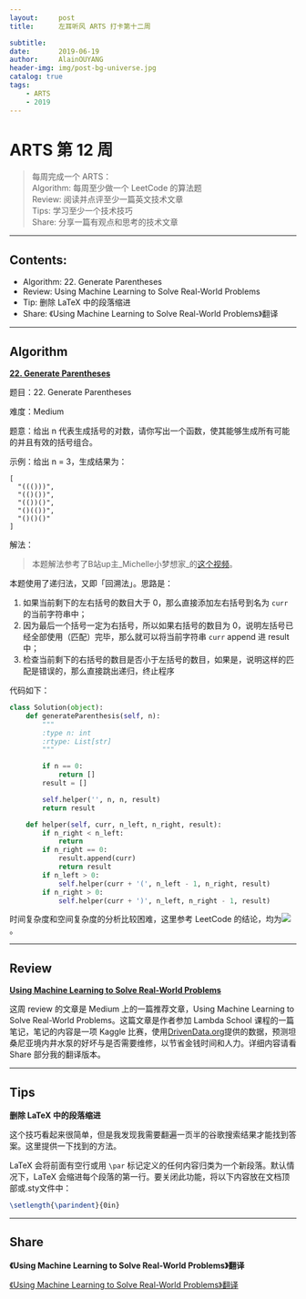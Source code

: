 ```yaml
---
layout:     post
title:      左耳听风 ARTS 打卡第十二周

subtitle:   
date:       2019-06-19
author:     AlainOUYANG
header-img: img/post-bg-universe.jpg
catalog: true
tags:
    - ARTS
    - 2019
---
```


# ARTS 第 12 周

> 每周完成一个 ARTS：  
Algorithm: 每周至少做一个 LeetCode 的算法题  
Review: 阅读并点评至少一篇英文技术文章  
Tips: 学习至少一个技术技巧  
Share: 分享一篇有观点和思考的技术文章

----
## Contents:
- Algorithm: 22. Generate Parentheses
- Review: Using Machine Learning to Solve Real-World Problems
- Tip: 删除 LaTeX 中的段落缩进
- Share: 《Using Machine Learning to Solve Real-World Problems》翻译

----
## Algorithm
**[22. Generate Parentheses](https://leetcode.com/problems/generate-parentheses/)**

题目：22. Generate Parentheses

难度：Medium

题意：给出 n 代表生成括号的对数，请你写出一个函数，使其能够生成所有可能的并且有效的括号组合。

示例：给出 n = 3，生成结果为：

```Script
[
  "((()))",
  "(()())",
  "(())()",
  "()(())",
  "()()()"
]
```

解法：

> 本题解法参考了B站up主_Michelle小梦想家_的[这个视频](https://www.bilibili.com/video/av45844036)。

本题使用了递归法，又即「回溯法」。思路是：
1. 如果当前剩下的左右括号的数目大于 0，那么直接添加左右括号到名为 `curr` 的当前字符串中；
2. 因为最后一个括号一定为右括号，所以如果右括号的数目为 0，说明左括号已经全部使用（匹配）完毕，那么就可以将当前字符串 `curr` append 进 result 中；
3. 检查当前剩下的右括号的数目是否小于左括号的数目，如果是，说明这样的匹配是错误的，那么直接跳出递归，终止程序

代码如下：

```python
class Solution(object):
    def generateParenthesis(self, n):
        """
        :type n: int
        :rtype: List[str]
        """

        if n == 0:
            return []
        result = []

        self.helper('', n, n, result)
        return result

    def helper(self, curr, n_left, n_right, result):
        if n_right < n_left:
            return
        if n_right == 0:
            result.append(curr)
            return result
        if n_left > 0:
            self.helper(curr + '(', n_left - 1, n_right, result)
        if n_right > 0:
            self.helper(curr + ')', n_left, n_right - 1, result)
```

时间复杂度和空间复杂度的分析比较困难，这里参考 LeetCode 的结论，均为![](http://ww3.sinaimg.cn/large/006tNc79gy1g46b3tjiltj302y01w0sj.jpg)。

----
## Review
**[Using Machine Learning to Solve Real-World Problems](https://blog.usejournal.com/using-machine-learning-to-solve-real-world-problems-97fb089d19ef?mc_cid=44d40569b7&mc_eid=c2ab58e995)**

这周 review 的文章是 Medium 上的一篇推荐文章，Using Machine Learning to Solve Real-World Problems。这篇文章是作者参加 Lambda School 课程的一篇笔记，笔记的内容是一项 Kaggle 比赛，使用[DrivenData.org](https://www.drivendata.org/competitions/7/pump-it-up-data-mining-the-water-table/page/24/)提供的数据，预测坦桑尼亚境内井水泵的好坏与是否需要维修，以节省金钱时间和人力。详细内容请看 Share 部分我的翻译版本。

----
## Tips
**删除 LaTeX 中的段落缩进**

这个技巧看起来很简单，但是我发现我需要翻遍一页半的谷歌搜索结果才能找到答案。这里提供一下找到的方法。

LaTeX 会将前面有空行或用 `\par` 标记定义的任何内容归类为一个新段落。默认情况下，LaTeX 会缩进每个段落的第一行。要关闭此功能，将以下内容放在文档顶部或.sty文件中：

```latex
\setlength{\parindent}{0in}
```

----
## Share
**《Using Machine Learning to Solve Real-World Problems》翻译**

[《Using Machine Learning to Solve Real-World Problems》翻译](https://alainouyang.github.io/2019/06/16/Using-Machine-Learning-to-Solve-Real-World-Problems-%E7%BF%BB%E8%AF%91/)
